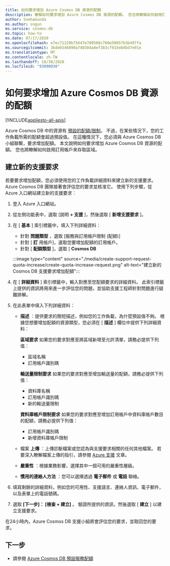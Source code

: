 ```yaml
---
title: 如何要求增加 Azure Cosmos DB 資源的配額
description: 瞭解如何要求增加 Azure Cosmos DB 資源的配額。 您也將瞭解如何啟用訂用帳戶來存取區域。
author: SnehaGunda
ms.author: sngun
ms.service: cosmos-db
ms.topic: how-to
ms.date: 07/17/2020
ms.openlocfilehash: e7ec71220b75647e789508c760e50957b3b497fa
ms.sourcegitcommit: 3bdeb546890a740384a8ef383cf915e84bd7e91e
ms.translationtype: MT
ms.contentlocale: zh-TW
ms.lasthandoff: 10/30/2020
ms.locfileid: "93090030"
---
```

# <a name="how-to-request-quota-increase-for-azure-cosmos-db-resources"></a>如何要求增加 Azure Cosmos DB 資源的配額
[!INCLUDE[appliesto-all-apis](includes/appliesto-all-apis.md)]

Azure Cosmos DB 中的資源有 [預設的配額/限制](concepts-limits.md)。 不過，在某些情況下，您的工作負載所需的配額會超過預設值。 在這種情況下，您必須與 Azure Cosmos DB 小組聯繫，要求增加配額。 本文說明如何要求增加 Azure Cosmos DB 資源的配額。 您也將瞭解如何啟用訂用帳戶來存取區域。

## <a name="create-a-new-support-request"></a>建立新的支援要求

若要要求增加配額，您必須使用您的工作負載詳細資料來建立新的支援要求。 Azure Cosmos DB 團隊接著會評估您的要求並核准它。 使用下列步驟，從 Azure 入口網站建立新的支援要求：

1. 登入 Azure 入口網站。

1. 從左側功能表中，選取 [說明 **+ 支援** ]，然後選取 [ **新增支援要求** ]。

1. 在 [ **基本** ] 索引標籤中，填入下列詳細資料：

   * 針對 **問題類型** ，選取 [服務與訂用帳戶限制 (配額)] 
   * 針對 [ **訂** 用帳戶]，選取您要增加配額的訂用帳戶。
   * 針對 [ **配額類型** ]，選取 [ **Cosmos DB**

   :::image type="content" source="./media/create-support-request-quota-increase/create-quota-increase-request.png" alt-text="建立新的 Cosmos DB 支援要求增加配額":::

1. 在 [ **詳細資料** ] 索引標籤中，輸入對應至您配額要求的詳細資料。 此索引標籤上提供的資訊將用來進一步評估您的問題，並協助支援工程師針對問題進行疑難排解。

1. 在此表單中填入下列詳細資料：

   * **描述** ：提供要求的簡短描述，例如您的工作負載，為什麼預設值不夠。 根據您想要增加配額的資源類型，您必須在 [ **描述** ] 欄位中提供下列詳細資料：

     **區域要求** 如果您的要求對應至將區域新增至允許清單，請務必提供下列值：

        * 區域名稱
        * 訂用帳戶識別碼

     **輸送量限制要求** 如果您的要求對應至增加輸送量的配額，請務必提供下列值：

        * 資料庫名稱
        * 訂用帳戶識別碼
        * 新的輸送量限制

     **資料庫帳戶限制要求** 如果您的要求對應至增加訂用帳戶中資料庫帳戶數目的配額，請務必提供下列值：

       * 訂用帳戶識別碼
       * 新增資料庫帳戶限制

   * 檔案 **上傳** ：上傳診斷檔案或您認為與支援要求相關的任何其他檔案。 若要深入瞭解檔案上傳的指引，請參閱 [Azure 支援]( ../azure-portal/supportability/how-to-manage-azure-support-request.md#upload-files) 文章。

   * **嚴重性** ：根據業務影響，選擇其中一個可用的嚴重性層級。

   * **慣用的連絡人方法** ：您可以選擇透過 **電子郵件** 或 **電話** 聯絡。

1. 填寫剩餘的詳細資料，例如您的可用性、支援語言、連絡人資訊、電子郵件，以及表單上的電話號碼。

1. 選取 **[下一步]： [檢查 + 建立]** 。 驗證所提供的資訊，然後選取 [ **建立** ] 以建立支援要求。

在24小時內，Azure Cosmos DB 支援小組將會評估您的要求，並取回您的要求。

## <a name="next-steps"></a>下一步

* 請參閱 [Azure Cosmos DB 預設服務配額](concepts-limits.md)
